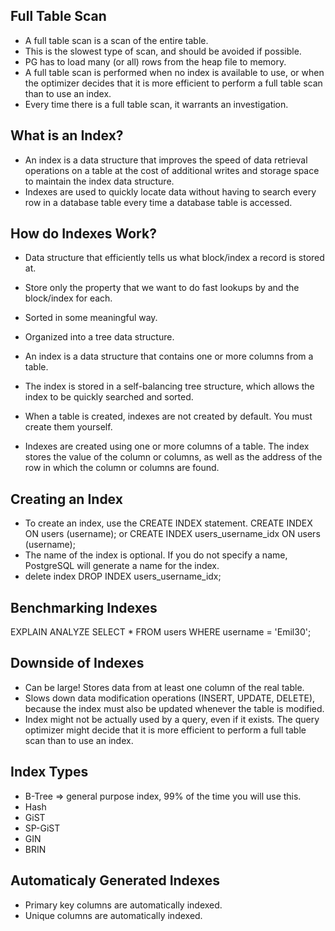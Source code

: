## Full Table Scan

- A full table scan is a scan of the entire table. 
- This is the slowest type of scan, and should be avoided if possible. 
- PG has to load many (or all) rows from the heap file to memory.
- A full table scan is performed when no index is available to use, or when the optimizer decides that it is more efficient to perform a full table scan than to use an index.
- Every time there is a full table scan, it warrants an investigation.

## What is an Index?

- An index is a data structure that improves the speed of data retrieval operations on a table at the cost of additional writes and storage space to maintain the index data structure.
- Indexes are used to quickly locate data without having to search every row in a database table every time a database table is accessed.

## How do Indexes Work?

- Data structure that efficiently tells us what block/index a record is stored at.
- Store only the property that we want to do fast lookups by and the block/index for each.
- Sorted in some meaningful way.
- Organized into a tree data structure.

- An index is a data structure that contains one or more columns from a table. 
- The index is stored in a self-balancing tree structure, which allows the index to be quickly searched and sorted.
- When a table is created, indexes are not created by default. You must create them yourself.
- Indexes are created using one or more columns of a table. The index stores the value of the column or columns, as well as the address of the row in which the column or columns are found.

## Creating an Index

- To create an index, use the CREATE INDEX statement.
  CREATE INDEX ON users (username);
  or
  CREATE INDEX users_username_idx ON users (username);
- The name of the index is optional. If you do not specify a name, PostgreSQL will generate a name for the index.
- delete index
  DROP INDEX users_username_idx;

## Benchmarking Indexes

EXPLAIN ANALYZE
SELECT *
FROM users
WHERE username = 'Emil30';

## Downside of Indexes

- Can be large! Stores data from at least one column of the real table.
- Slows down data modification operations (INSERT, UPDATE, DELETE), because the index must also be updated whenever the table is modified.
- Index might not be actually used by a query, even if it exists. The query optimizer might decide that it is more efficient to perform a full table scan than to use an index.

## Index Types

- B-Tree => general purpose index, 99% of the time you will use this.
- Hash
- GiST
- SP-GiST
- GIN
- BRIN

## Automaticaly Generated Indexes

- Primary key columns are automatically indexed.
- Unique columns are automatically indexed.